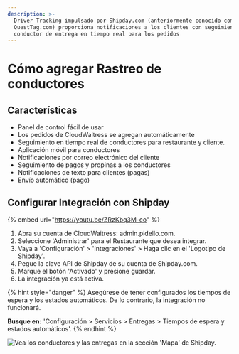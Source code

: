 ```yaml
---
description: >-
  Driver Tracking impulsado por Shipday.com (anteriormente conocido como
  QuestTag.com) proporciona notificaciones a los clientes con seguimiento del
  conductor de entrega en tiempo real para los pedidos
---
```


# Cómo agregar Rastreo de conductores

## Características

* Panel de control fácil de usar&#x20;
* Los pedidos de CloudWaitress se agregan automáticamente
* Seguimiento en tiempo real de conductores para restaurante y cliente.&#x20;
* Aplicación móvil para conductores
* Notificaciones por correo electrónico del cliente
* Seguimiento de pagos y propinas a los conductores
* Notificaciones de texto para clientes (pagas)
* Envío automático (pago)

## Configurar Integración con Shipday

{% embed url="https://youtu.be/ZRzKbq3M-co" %}

1. Abra su cuenta de CloudWaitress: admin.pidello.com.
2. Seleccione 'Administrar' para el Restaurante que desea integrar.
3. Vaya a 'Configuración' > 'Integraciones' > Haga clic en el 'Logotipo de Shipday'.
4. Pegue la clave API de Shipday de su cuenta de Shipday.com.
5. Marque el botón 'Activado' y presione guardar.
6. La integración ya está activa.

{% hint style="danger" %}
Asegúrese de tener configurados los tiempos de espera y los estados automáticos. De lo contrario, la integración no funcionará.

**Busque en:** 'Configuración > Servicios > Entregas > Tiempos de espera y estados automáticos'.
{% endhint %}

![Vea los conductores y las entregas en la sección 'Mapa' de Shipday.](../.gitbook/assets/screen-shot-2020-08-29-at-8.20.24-pm.png)

##
